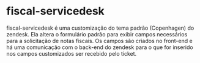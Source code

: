# fiscal-servicedesk

fiscal-servicedesk é uma customização do tema padrão (Copenhagen) do zendesk. Ela altera o formulário padrão para exibir campos necessários para a solicitação de notas fiscais. Os campos são criados no front-end e há uma comunicação com o back-end do zendesk para o que for inserido nos campos customizados ser recebido pelo ticket.
